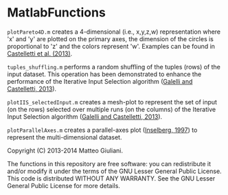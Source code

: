 MatlabFunctions
===============

`plotPareto4D.m` creates a 4-dimensional (i.e., x,y,z,w) representation where 'x' and 'y' are plotted on the primary axes, the dimension of the circles is proportional to 'z' and the colors represent 'w'. Examples can be found in [Castelletti et al. (2013)](http://ascelibrary.org/doi/abs/10.1061/(ASCE)WR.1943-5452.0000348?mi=3d26f5&af=R&filter=multiple&text1=progressive+collapse&field4=all&field3=all&field2=all&field1=articletitle&startPage=0&pageSize=20&displaySummary=true).

`tuples_shuffling.m` performs a random shuffling of the tuples (rows) of the input dataset. This operation has been demonstrated to enhance the performance of the Iterative Input Selection algorithm ([Galelli and Castelletti, 2013](http://onlinelibrary.wiley.com/doi/10.1002/wrcr.20339/abstract)).

`plotIIS_selectedInput.m` creates a mesh-plot to represent the set of input (on the rows) selected over multiple runs (on the columns) of the Iterative Input Selection algorithm ([Galelli and Castelletti, 2013](http://onlinelibrary.wiley.com/doi/10.1002/wrcr.20339/abstract)).

`plotParallelAxes.m` creates a parallel-axes plot ([Inselberg, 1997](http://ieeexplore.ieee.org/xpls/abs_all.jsp?arnumber=636793&tag=1)) to represent the multi-dimensional dataset.


Copyright (C) 2013-2014 Matteo Giuliani.

The functions in this repository are free software: you can redistribute it and/or modify it under the terms of the GNU Lesser General Public License. This code is distributed WITHOUT ANY WARRANTY. See the GNU Lesser General Public License for more details.
